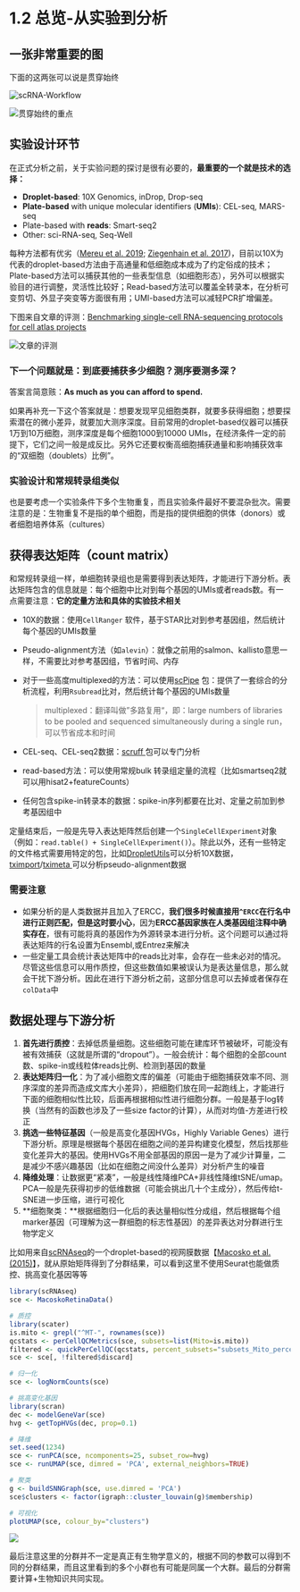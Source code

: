 # 1.2 总览-从实验到分析

## 一张非常重要的图

下面的这两张可以说是贯穿始终

![scRNA-Workflow](https://jieandze1314-1255603621.cos.ap-guangzhou.myqcloud.com/blog/2019-10-30-080845.png)

![&#x8D2F;&#x7A7F;&#x59CB;&#x7EC8;&#x7684;&#x91CD;&#x70B9;](https://jieandze1314-1255603621.cos.ap-guangzhou.myqcloud.com/blog/2019-10-26-094429.png)

## 实验设计环节

在正式分析之前，关于实验问题的探讨是很有必要的，**最重要的一个就是技术的选择：**

* **Droplet-based**: 10X Genomics, inDrop, Drop-seq
* **Plate-based** with unique molecular identifiers \(**UMIs**\): CEL-seq, MARS-seq
* Plate-based with **reads**: Smart-seq2
* Other: sci-RNA-seq, Seq-Well

每种方法都有优劣（[Mereu et al. 2019](https://pubmed.ncbi.nlm.nih.gov/32518403/); [Ziegenhain et al. 2017](https://pubmed.ncbi.nlm.nih.gov/28212749/)\)，目前以10X为代表的droplet-based方法由于高通量和低细胞成本成为了约定俗成的技术；Plate-based方法可以捕获其他的一些表型信息（如细胞形态），另外可以根据实验目的进行调整，灵活性比较好；Read-based方法可以覆盖全转录本，在分析可变剪切、外显子突变等方面很有用；UMI-based方法可以减轻PCR扩增偏差。

下图来自文章的评测：[Benchmarking single-cell RNA-sequencing protocols for cell atlas projects](https://pubmed.ncbi.nlm.nih.gov/32518403/)

![&#x6587;&#x7AE0;&#x7684;&#x8BC4;&#x6D4B;](https://jieandze1314-1255603621.cos.ap-guangzhou.myqcloud.com/blog/2020-06-25-044413.png)

### **下一个问题就是：到底要捕获多少细胞？测序要测多深？**

答案言简意赅：**As much as you can afford to spend.**

如果再补充一下这个答案就是：想要发现罕见细胞类群，就要多获得细胞；想要探索潜在的微小差异，就要加大测序深度。目前常用的droplet-based仪器可以捕获1万到10万细胞，测序深度是每个细胞1000到10000 UMIs，在经济条件一定的前提下，它们之间一般是成反比。另外它还要权衡高细胞捕获通量和影响捕获效率的“双细胞（doublets）比例”。

### **实验设计和常规转录组类似**

也是要考虑一个实验条件下多个生物重复，而且实验条件最好不要混杂批次。需要注意的是：生物重复不是指的单个细胞，而是指的提供细胞的供体（donors）或者细胞培养体系（cultures）

## 获得表达矩阵（count matrix）

和常规转录组一样，单细胞转录组也是需要得到表达矩阵，才能进行下游分析。表达矩阵包含的信息就是：每个细胞中比对到每个基因的UMIs或者reads数。有一点需要注意：**它的定量方法和具体的实验技术相关**

* 10X的数据：使用`CellRanger` 软件，基于STAR比对到参考基因组，然后统计每个基因的UMIs数量
* Pseudo-alignment方法（如`alevin`）：就像之前用的salmon、kallisto意思一样，不需要比对参考基因组，节省时间、内存
* 对于一些高度multiplexed的方法：可以使用[scPipe](http://www.bioconductor.org/packages/release/bioc/vignettes/scPipe/inst/doc/scPipe_tutorial.html) 包：提供了一套综合的分析流程，利用`Rsubread`比对，然后统计每个基因的UMIs数量

  > multiplexed：翻译叫做”多路复用“，即：large numbers of libraries to be pooled and sequenced simultaneously during a single run，可以节省成本和时间

* CEL-seq、CEL-seq2数据：[scruff ](https://bioconductor.org/packages/release/bioc/vignettes/scruff/inst/doc/scruff.html)包可以专门分析
* read-based方法：可以使用常规bulk 转录组定量的流程（比如smartseq2就可以用hisat2+featureCounts）
* 任何包含spike-in转录本的数据：spike-in序列都要在比对、定量之前加到参考基因组中

定量结束后，一般是先导入表达矩阵然后创建一个`SingleCellExperiment`对象（例如：`read.table() + SingleCellExperiment()`）。除此以外，还有一些特定的文件格式需要用特定的包，比如[DropletUtils](https://bioconductor.org/packages/release/bioc/vignettes/DropletUtils/inst/doc/DropletUtils.html)可以分析10X数据，[tximport](https://bioconductor.org/packages/release/bioc/vignettes/tximport/inst/doc/tximport.html)/[tximeta ](https://bioconductor.org/packages/release/bioc/vignettes/tximeta/inst/doc/tximeta.html)可以分析pseudo-alignment数据

### **需要注意**

* 如果分析的是人类数据并且加入了ERCC，**我们很多时候直接用`^ERCC`在行名中进行正则匹配，但是这时要小心**，因为**ERCC基因家族在人类基因组注释中确实存在**，很有可能将真的基因作为外源转录本进行分析。这个问题可以通过将表达矩阵的行名设置为Ensembl,或Entrez来解决
* 一些定量工具会统计表达矩阵中的reads比对率，会存在一些未必对的情况。尽管这些信息可以用作质控，但这些数值如果被误认为是表达量信息，那么就会干扰下游分析。因此在进行下游分析之前，这部分信息可以去掉或者保存在`colData`中

## 数据处理与下游分析

1. **首先进行质控**：去掉低质量细胞。这些细胞可能在建库环节被破坏，可能没有被有效捕获（这就是所谓的“dropout”）。一般会统计：每个细胞的全部count数、spike-in或线粒体reads比例、检测到基因的数量
2. **表达矩阵归一化**：为了减小细胞文库的偏差（可能由于细胞捕获效率不同、测序深度的差异而造成文库大小差异），把细胞们放在同一起跑线上，才能进行下面的细胞相似性比较，后面再根据相似性进行细胞分群。一般是基于log转换（当然有的函数也涉及了一些size factor的计算），从而对均值-方差进行校正
3. **挑选一些特征基因**（一般是高变化基因HVGs，Highly Variable Genes）进行下游分析。原理是根据每个基因在细胞之间的差异构建变化模型，然后找那些变化差异大的基因。使用HVGs不用全部基因的原因一是为了减少计算量，二是减少不感兴趣基因（比如在细胞之间没什么差异）对分析产生的噪音
4. **降维处理**：让数据更“紧凑”，一般是线性降维PCA+非线性降维tSNE/umap。PCA一般是先获得初步的低维数据（可能会挑出几十个主成分），然后传给t-SNE进一步压缩，进行可视化
5. **细胞聚类：**根据细胞归一化后的表达量相似性分成组，然后根据每个组marker基因（可理解为这一群细胞的标志性基因）的差异表达对分群进行生物学定义

比如用来自[scRNAseq](https://bioconductor.org/packages/release/data/experiment/vignettes/scRNAseq/inst/doc/scRNAseq.html)的一个droplet-based的视网膜数据【[Macosko et al. \(2015\)](https://pubmed.ncbi.nlm.nih.gov/26000488/)】，就从原始矩阵得到了分群结果，可以看到这里不使用Seurat也能做质控、挑高变化基因等等

```r
library(scRNAseq)
sce <- MacoskoRetinaData()

# 质控
library(scater)
is.mito <- grepl("^MT-", rownames(sce))
qcstats <- perCellQCMetrics(sce, subsets=list(Mito=is.mito))
filtered <- quickPerCellQC(qcstats, percent_subsets="subsets_Mito_percent")
sce <- sce[, !filtered$discard]

# 归一化
sce <- logNormCounts(sce)

# 挑高变化基因
library(scran)
dec <- modelGeneVar(sce)
hvg <- getTopHVGs(dec, prop=0.1)

# 降维
set.seed(1234)
sce <- runPCA(sce, ncomponents=25, subset_row=hvg)
sce <- runUMAP(sce, dimred = 'PCA', external_neighbors=TRUE)

# 聚类
g <- buildSNNGraph(sce, use.dimred = 'PCA')
sce$clusters <- factor(igraph::cluster_louvain(g)$membership)

# 可视化
plotUMAP(sce, colour_by="clusters")
```

![](https://jieandze1314-1255603621.cos.ap-guangzhou.myqcloud.com/blog/2019-10-30-090848.png)

最后注意这里的分群并不一定是真正有生物学意义的，根据不同的参数可以得到不同的分群结果，而且这里看到的多个小群也有可能是同属一个大群。最后的分群需要计算+生物知识共同实现。

